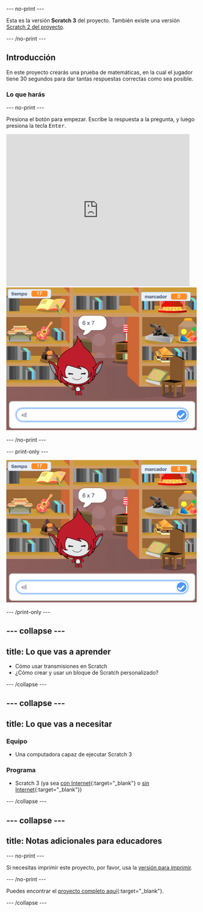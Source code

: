 --- no-print ---

Esta es la versión **Scratch 3** del proyecto. También existe una versión [Scratch 2 del proyecto](https://projects.raspberrypi.org/es-LA/projects/brain-game-scratch2).

--- /no-print ---

## Introducción

En este proyecto crearás una prueba de matemáticas, en la cual el jugador tiene 30 segundos para dar tantas respuestas correctas como sea posible.

### Lo que harás

--- no-print ---

Presiona el botón para empezar. Escribe la respuesta a la pregunta, y luego presiona la tecla <kbd>Enter</kbd>.

<div class="scratch-preview">
  <iframe allowtransparency="true" width="485" height="402" src="https://scratch.mit.edu/projects/embed/414800974/?autostart=false" frameborder="0" scrolling="no"></iframe>
  <img src="images/brain-final.png">
</div>

--- /no-print ---

--- print-only ---

![Juego Mental](images/brain-final.png)

--- /print-only ---

--- collapse ---
---
title: Lo que vas a aprender
---

+ Cómo usar transmisiones en Scratch
+ ¿Cómo crear y usar un bloque de Scratch personalizado?

--- /collapse ---

--- collapse ---
---
title: Lo que vas a necesitar
---

### Equipo

+ Una computadora capaz de ejecutar Scratch 3

### Programa

+ Scratch 3 (ya sea [con Internet](https://rpf.io/scratchon){:target="_blank"} o [sin Internet](https://rpf.io/scratchoff){:target="_blank"})

--- /collapse ---

--- collapse ---
---
title: Notas adicionales para educadores
---

--- no-print ---

Si necesitas imprimir este proyecto, por favor, usa la [versión para imprimir](https://projects.raspberrypi.org/es-LA/projects/brain-game/print).

--- /no-print ---

Puedes encontrar el [proyecto completo aquí](https://rpf.io/p/es-LA/brain-game-get){:target="_blank"}.

--- /collapse ---